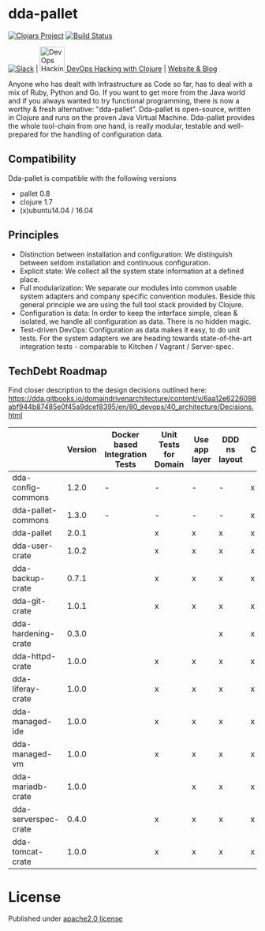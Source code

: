 # dda-pallet
[![Clojars Project](https://img.shields.io/clojars/v/dda/dda-pallet.svg)](https://clojars.org/dda/dda-pallet)
[![Build Status](https://travis-ci.org/DomainDrivenArchitecture/dda-pallet.svg?branch=master)](https://travis-ci.org/DomainDrivenArchitecture/dda-pallet)

[![Slack](https://img.shields.io/badge/chat-clojurians-green.svg?style=flat)](https://clojurians.slack.com/messages/#dda-pallet/) | [<img src="https://domaindrivenarchitecture.org/img/meetup.svg" width=50 alt="DevOps Hacking with Clojure Meetup"> DevOps Hacking with Clojure](https://www.meetup.com/de-DE/preview/dda-pallet-DevOps-Hacking-with-Clojure) | [Website & Blog](https://domaindrivenarchitecture.org)

Anyone who has dealt with Infrastructure as Code so far, has to deal with a mix of Ruby, Python and Go. If you want to get more from the Java world and if you always wanted to try functional programming, there is now a worthy & fresh alternative: "dda-pallet". Dda-pallet is open-source, written in Clojure and runs on the proven Java Virtual Machine.
Dda-pallet provides the whole tool-chain from one hand, is really modular, testable and well-prepared for the handling of configuration data.

## Compatibility
Dda-pallet is compatible with the following versions
 * pallet 0.8
 * clojure 1.7
 * (x)ubuntu14.04 / 16.04

## Principles
 * Distinction between installation and configuration: We distinguish between seldom installation and continuous configuration.
 * Explicit state: We collect all the system state information at a defined place.
 * Full modularization: We separate our modules into common usable system adapters and company specific convention modules. Beside this general principle we are using the full tool stack provided by Clojure.
 * Configuration is data: In order to keep the interface simple, clean & isolated, we handle all configuration as data. There is no hidden magic.
 * Test-driven DevOps: Configuration as data makes it easy, to do unit tests. For the system adapters we are heading towards state-of-the-art integration tests - comparable to Kitchen / Vagrant / Server-spec.

## TechDebt Roadmap

Find closer description to the design decisions outlined here: https://dda.gitbooks.io/domaindrivenarchitecture/content/v/6aa12e6226098abf944b87485e0f45a9dcef8395/en/80_devops/40_architecture/Decisions.html

| | Version | Docker based Integration Tests | Unit Tests for Domain | Use app layer | DDD ns layout | CI | fat-folder | sozial links | SecretResolving | core-app |
| --- | --- |  ----------------------------- | --------------------- | ------------- | ------------- | --- | --------- | ------------ | --------------- | -------- |
| dda-config-commons  | 1.2.0 | - | - | - | - | x | x | x | x | - |
| dda-pallet-commons  | 1.3.0 | - | - | - | - | x | x | x | x | - |
| dda-pallet          | 2.0.1 |   | x | x | x | x | x | x | x | x |
| dda-user-crate      | 1.0.2 |   | x | x | x | x | x | x | x | x |
| dda-backup-crate    | 0.7.1 |   | x | x | x | x | x | x |   |   |
| dda-git-crate       | 1.0.1 |   | x | x | x | x | x | x | x | x |
| dda-hardening-crate | 0.3.0 |   |   |   | x | x |   |   |   |   |
| dda-httpd-crate     | 1.0.0 |   | x | x | x | x |   | x |   |   |
| dda-liferay-crate   | 1.0.0 |   | x | x | x | x | x | x | x |   |
| dda-managed-ide     | 1.0.0 |   | x | x | x | x | x | x | x |   |
| dda-managed-vm      | 1.0.0 |   | x | x | x | x | x | x | x |   |
| dda-mariadb-crate   | 1.0.0 |   |   | x | x | x | x | x | x |   |
| dda-serverspec-crate| 0.4.0 |   | x | x | x | x | x | x | x | x |
| dda-tomcat-crate    | 1.0.0 |   | x | x | x | x | x | x |   |   |

# License
Published under [apache2.0 license](LICENSE.md)
